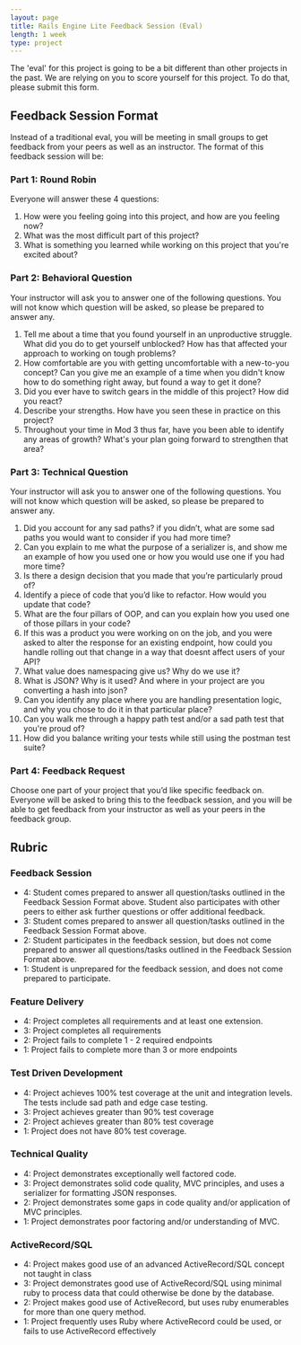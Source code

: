 ```yaml
---
layout: page
title: Rails Engine Lite Feedback Session (Eval)
length: 1 week
type: project
---
```


The 'eval' for this project is going to be a bit different than other projects in the past. We are relying on you to score yourself for this project. To do that, please submit this form. 

## Feedback Session Format

Instead of a traditional eval, you will be meeting in small groups to get feedback from your peers as well as an instructor. The format of this feedback session will be:

### Part 1: Round Robin
Everyone will answer these 4 questions:
1. How were you feeling going into this project, and how are you feeling now?
2. What was the most difficult part of this project?
3. What is something you learned while working on this project that you're excited about?

### Part 2: Behavioral Question
Your instructor will ask you to answer one of the following questions. You will not know which question will be asked, so please be prepared to answer any.
1. Tell me about a time that you found yourself in an unproductive struggle. What did you do to get yourself unblocked? How has that affected your approach to working on tough problems?
2. How comfortable are you with getting uncomfortable with a new-to-you concept? Can you give me an example of a time when you didn't know how to do something right away, but found a way to get it done?
3. Did you ever have to switch gears in the middle of this project? How did you react?
4. Describe your strengths. How have you seen these in practice on this project?
5. Throughout your time in Mod 3 thus far, have you been able to identify any areas of growth? What's your plan going forward to strengthen that area?

### Part 3: Technical Question
Your instructor will ask you to answer one of the following questions. You will not know which question will be asked, so please be prepared to answer any.
1. Did you account for any sad paths? if you didn’t, what are some sad paths you would want to consider if you had more time?
2. Can you explain to me what the purpose of a serializer is, and show me an example of how you used one or how you would use one if you had more time?
3. Is there a design decision that you made that you’re particularly proud of?
4. Identify a piece of code that you’d like to refactor. How would you update that code?
5. What are the four pillars of OOP, and can you explain how you used one of those pillars in your code?
6. If this was a product you were working on on the job, and you were asked to alter the response for an existing endpoint, how could you handle rolling out that change in a way that doesnt affect users of your API?
7. What value does namespacing give us? Why do we use it?
8. What is JSON? Why is it used? And where in your project are you converting a hash into json? 
9. Can you identify any place where you are handling presentation logic, and why you chose to do it in that particular place? 
10. Can you walk me through a happy path test and/or a sad path test that you're proud of?
11. How did you balance writing your tests while still using the postman test suite?

### Part 4: Feedback Request
Choose one part of your project that you’d like specific feedback on. Everyone will be asked to bring this to the feedback session, and you will be able to get feedback from your instructor as well as your peers in the feedback group.



## Rubric

### Feedback Session

* 4: Student comes prepared to answer all question/tasks outlined in the Feedback Session Format above. Student also participates with other peers to either ask further questions or offer additional feedback. 
* 3: Student comes prepared to answer all question/tasks outlined in the Feedback Session Format above.
* 2: Student participates in the feedback session, but does not come prepared to answer all questions/tasks outlined in the Feedback Session Format above. 
* 1: Student is unprepared for the feedback session, and does not come prepared to participate. 

### Feature Delivery

* 4: Project completes all requirements and at least one extension.
* 3: Project completes all requirements
* 2: Project fails to complete 1 - 2 required endpoints
* 1: Project fails to complete more than 3 or more endpoints

### Test Driven Development

* 4: Project achieves 100% test coverage at the unit and integration levels. The tests include sad path and edge case testing.
* 3: Project achieves greater than 90% test coverage
* 2: Project achieves greater than 80% test coverage
* 1: Project does not have 80% test coverage.

### Technical Quality

* 4: Project demonstrates exceptionally well factored code.
* 3: Project demonstrates solid code quality, MVC principles, and uses a serializer for formatting JSON responses.
* 2: Project demonstrates some gaps in code quality and/or application of MVC principles.
* 1: Project demonstrates poor factoring and/or understanding of MVC.

### ActiveRecord/SQL

* 4: Project makes good use of an advanced ActiveRecord/SQL concept not taught in class
* 3: Project demonstrates good use of ActiveRecord/SQL using minimal ruby to process data that could otherwise be done by the database.
* 2: Project makes good use of ActiveRecord, but uses ruby enumerables for more than one query method.
* 1: Project frequently uses Ruby where ActiveRecord could be used, or fails to use ActiveRecord effectively
